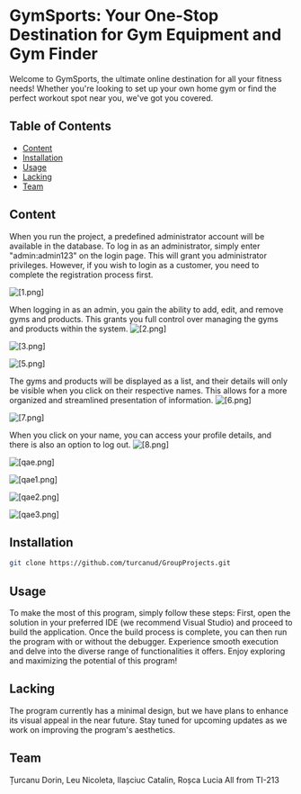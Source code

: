 # GymSports: Your One-Stop Destination for Gym Equipment and Gym Finder

Welcome to GymSports, the ultimate online destination for all your fitness needs! Whether you're looking to set up your own home gym or find the perfect workout spot near you, we've got you covered.

## Table of Contents

- [Content](#content)
- [Installation](#installation)
- [Usage](#usage)
- [Lacking](#lacking)
- [Team](#team)


## Content

When you run the project, a predefined administrator account will be available in the database. To log in as an administrator, simply enter "admin:admin123" on the login page. This will grant you administrator privileges. However, if you wish to login as a customer, you need to complete the registration process first.

![[1.png]](https://github.com/turcanud/GroupProjects/blob/master/img-pres/1.PNG?raw=true)

When logging in as an admin, you gain the ability to add, edit, and remove gyms and products. This grants you full control over managing the gyms and products within the system.
![[2.png]](https://github.com/turcanud/GroupProjects/blob/master/img-pres/2.PNG?raw=true)

![[3.png]](https://github.com/turcanud/GroupProjects/blob/master/img-pres/3.PNG?raw=true)

![[5.png]](https://github.com/turcanud/GroupProjects/blob/master/img-pres/5.PNG?raw=true)

The gyms and products will be displayed as a list, and their details will only be visible when you click on their respective names. This allows for a more organized and streamlined presentation of information.
![[6.png]](https://github.com/turcanud/GroupProjects/blob/master/img-pres/6.PNG?raw=true)

![[7.png]](https://github.com/turcanud/GroupProjects/blob/master/img-pres/7.PNG?raw=true)

When you click on your name, you can access your profile details, and there is also an option to log out.
![[8.png]](https://github.com/turcanud/GroupProjects/blob/master/img-pres/8.PNG?raw=true)

![[qae.png]](https://github.com/turcanud/GroupProjects/blob/master/img-pres/qae.PNG?raw=true)

![[qae1.png]](https://github.com/turcanud/GroupProjects/blob/master/img-pres/qae1.PNG?raw=true)

![[qae2.png]](https://github.com/turcanud/GroupProjects/blob/master/img-pres/qae2.PNG?raw=true)

![[qae3.png]](https://github.com/turcanud/GroupProjects/blob/master/img-pres/qae3.PNG?raw=true)

## Installation

```bash
git clone https://github.com/turcanud/GroupProjects.git
```

## Usage

To make the most of this program, simply follow these steps: First, open the solution in your preferred IDE (we recommend Visual Studio) and proceed to build the application. Once the build process is complete, you can then run the program with or without the debugger. Experience smooth execution and delve into the diverse range of functionalities it offers. Enjoy exploring and maximizing the potential of this program!

## Lacking

The program currently has a minimal design, but we have plans to enhance its visual appeal in the near future. Stay tuned for upcoming updates as we work on improving the program's aesthetics.

## Team

Țurcanu Dorin, Leu Nicoleta, Ilașciuc Catalin, Roșca Lucia
All from TI-213
